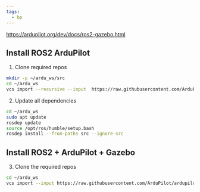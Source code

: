 ```yaml
---
tags:
  - bp
---
```

https://ardupilot.org/dev/docs/ros2-gazebo.html
## Install ROS2 ArduPilot
1. Clone required repos
```bash
mkdir -p ~/ardu_ws/src
cd ~/ardu_ws
vcs import --recursive --input  https://raw.githubusercontent.com/ArduPilot/ardupilot/master/Tools/ros2/ros2.repos src
```
2. Update all dependencies
```bash
cd ~/ardu_ws
sudo apt update
rosdep update
source /opt/ros/humble/setup.bash
rosdep install --from-paths src --ignore-src
```

## Install ROS2 + ArduPilot + Gazebo

3. Clone the required repos
```bash
cd ~/ardu_ws
vcs import --input https://raw.githubusercontent.com/ArduPilot/ardupilot_gz/main/ros2_gz.repos --recursive src
```

